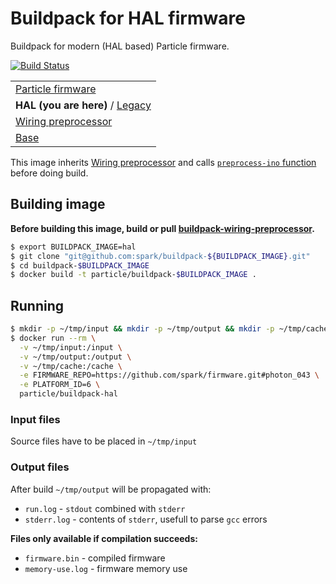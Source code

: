 # Buildpack for HAL firmware
Buildpack for modern (HAL based) Particle firmware.

[![Build Status](https://travis-ci.org/spark/buildpack-hal.svg)](https://travis-ci.org/spark/buildpack-hal)

| |
|---|
|  [Particle firmware](https://github.com/spark/firmware-buildpack-builder)  |
| **HAL (you are here)** / [Legacy](https://github.com/spark/buildpack-0.3.x)   |
| [Wiring preprocessor](https://github.com/spark/buildpack-wiring-preprocessor) |
| [Base](https://github.com/spark/buildpack-base) |

This image inherits [Wiring preprocessor](https://github.com/spark/buildpack-wiring-preprocessor) and calls [`preprocess-ino` function](https://github.com/spark/buildpack-wiring-preprocessor#running) before doing build.

## Building image

**Before building this image, build or pull [buildpack-wiring-preprocessor](https://github.com/spark/buildpack-wiring-preprocessor).**

```bash
$ export BUILDPACK_IMAGE=hal
$ git clone "git@github.com:spark/buildpack-${BUILDPACK_IMAGE}.git"
$ cd buildpack-$BUILDPACK_IMAGE
$ docker build -t particle/buildpack-$BUILDPACK_IMAGE .
```

## Running

```bash
$ mkdir -p ~/tmp/input && mkdir -p ~/tmp/output && mkdir -p ~/tmp/cache
$ docker run --rm \
  -v ~/tmp/input:/input \
  -v ~/tmp/output:/output \
  -v ~/tmp/cache:/cache \
  -e FIRMWARE_REPO=https://github.com/spark/firmware.git#photon_043 \
  -e PLATFORM_ID=6 \
  particle/buildpack-hal
```

### Input files
Source files have to be placed in `~/tmp/input`

### Output files
After build `~/tmp/output` will be propagated with:

* `run.log` - `stdout` combined with `stderr`
* `stderr.log` - contents of `stderr`, usefull to parse `gcc` errors

**Files only available if compilation succeeds:**
* `firmware.bin` - compiled firmware
* `memory-use.log` - firmware memory use
